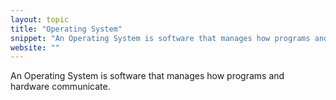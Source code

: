 ```yaml
---
layout: topic
title: "Operating System"
snippet: "An Operating System is software that manages how programs and hardware communicate."
website: ""
---
```


An Operating System is software that manages how programs and hardware communicate.

